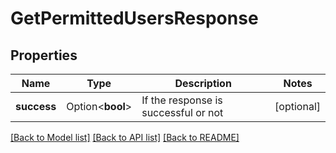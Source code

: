 # GetPermittedUsersResponse

## Properties

Name | Type | Description | Notes
------------ | ------------- | ------------- | -------------
**success** | Option<**bool**> | If the response is successful or not | [optional]

[[Back to Model list]](../README.md#documentation-for-models) [[Back to API list]](../README.md#documentation-for-api-endpoints) [[Back to README]](../README.md)


